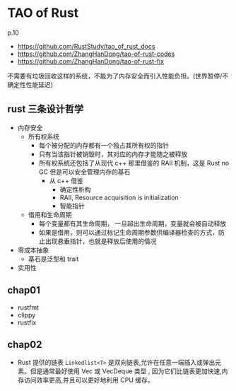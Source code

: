 # TAO of Rust

p.10

+ https://github.com/RustStudy/tao_of_rust_docs
+ https://github.com/ZhangHanDong/tao-of-rust-codes
+ https://github.com/ZhangHanDong/tao-of-rust-fix

不需要有垃圾回收这样的系统，不能为了内存安全而引入性能负担。(世界暂停/不确定性性能延迟)


## rust 三条设计哲学
+ 内存安全
    * 所有权系统
        - 每个被分配的内存都有一个独占其所有权的指针
        - 只有当该指针被销毁时，其对应的内存才能随之被释放
        - 所有权系统还包括了从现代 c++ 那里借鉴的 RAII 机制，这是 Rust no GC 但是可以安全管理内存的基石
            + 从 c++ 借鉴
                * 确定性析构
                * RAII, Resource acquisition is initialization
                * 智能指针
    * 借用和生命周期
        - 每个变量都有其生命周期， 一旦超出生命周期，变量就会被自动释放
        - 如果是借用，则可以通过标记生命周期参数供编译器检查的方式，防止出现悬垂指针，也就是释放后使用的情况
+ 零成本抽象
    * 基石是泛型和 trait
+ 实用性

## chap01
+ rustfmt
+ clippy
+ rustfix

## chap02
+ Rust 提供的链表 `Linkedlist<T>` 是双向链表,允许在任意一端插入或弹出元素。但是通常最好使用 Vec
或 VecDeque 类型 , 因为它们比链表更加快速,内存访问效率更高,并且可以更好地利用 CPU
缓存。
